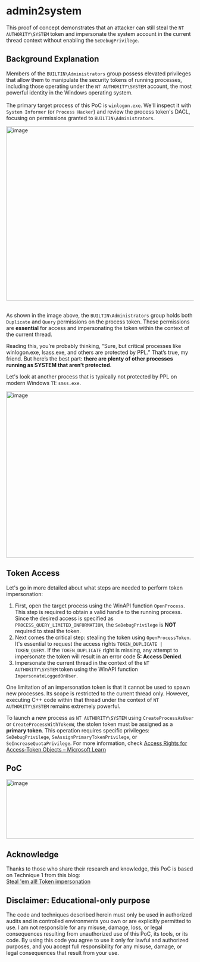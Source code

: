 # admin2system
This proof of concept demonstrates that an attacker can still steal the `NT AUTHORITY\SYSTEM` token and impersonate the system account in the current thread context without enabling the `SeDebugPrivilege`.

## Background Explanation
Members of the `BUILTIN\Administrators` group possess elevated privileges that allow them to manipulate the security tokens of running processes, including those operating under the `NT AUTHORITY\SYSTEM` account, the most powerful identity in the Windows operating system.<br><br>
The primary target process of this PoC is `winlogon.exe`. We'll inspect it with `System Informer` (or `Process Hacker`) and review the process token's DACL, focusing on permissions granted to `BUILTIN\Administrators`.  

<img width="633" height="466" alt="image" src="https://github.com/user-attachments/assets/9b1281ec-08e0-4aa9-8081-35aee638611f" />
<br><br>

As shown in the image above, the `BUILTIN\Administrators` group holds both `Duplicate` and `Query` permissions on the process token. These permissions are **essential** for access and impersonating the token within the context of the current thread.  

Reading this, you’re probably thinking, “Sure, but critical processes like winlogon.exe, lsass.exe, and others are protected by PPL.” That’s true, my friend. But here’s the best part: **there are plenty of other processes running as SYSTEM that aren’t protected**.  

Let's look at another process that is typically not protected by PPL on modern Windows 11: `smss.exe`.  

<img width="659" height="445" alt="image" src="https://github.com/user-attachments/assets/bc3eeec7-0723-4d51-acde-159f634ae531" />

## Token Access
Let's go in more detailed about what steps are needed to perform token impersonation:
1. First, open the target process using the WinAPI function `OpenProcess`. This step is required to obtain a valid handle to the running process. Since the desired access is specified as `PROCESS_QUERY_LIMITED_INFORMATION`, the `SeDebugPrivilege` is **NOT** required to steal the token.
2. Next comes the critical step: stealing the token using `OpenProcessToken`. It's essential to request the access rights `TOKEN_DUPLICATE | TOKEN_QUERY`. If the `TOKEN_DUPLICATE` right is missing, any attempt to impersonate the token will result in an error code **5: Access Denied**.
3. Impersonate the current thread in the context of the `NT AUTHORITY\SYSTEM` token using the WinAPI function `ImpersonateLoggedOnUser`.

One limitation of an impersonation token is that it cannot be used to spawn new processes. Its scope is restricted to the current thread only. However, executing C++ code within that thread under the context of `NT AUTHORITY\SYSTEM` remains extremely powerful.

To launch a new process as `NT AUTHORITY\SYSTEM` using `CreateProcessAsUser` or `CreateProcessWithTokenW`, the stolen token must be assigned as a **primary token**. This operation requires specific privileges: `SeDebugPrivilege`, `SeAssignPrimaryTokenPrivilege`, or `SeIncreaseQuotaPrivilege`. For more information, check [Access Rights for Access-Token Objects – Microsoft Learn](https://learn.microsoft.com/en-us/windows/win32/secauthz/access-rights-for-access-token-objects)

## PoC

<img width="627" height="159" alt="image" src="https://github.com/user-attachments/assets/d22d8a1d-575a-4731-bc67-76d6046831e0" />

## Acknowledge
Thanks to those who share their research and knowledge, this PoC is based on Technique 1 from this blog:  
[Steal 'em all! Token impersonation](https://www.securityartwork.es/2021/11/16/steal-em-all-token-impersonation/)

## Disclaimer: Educational-only purpose
The code and techniques described herein must only be used in authorized audits and in controlled environments you own or are explicitly permitted to use.
I am not responsible for any misuse, damage, loss, or legal consequences resulting from unauthorized use of this PoC, its tools, or its code.
By using this code you agree to use it only for lawful and authorized purposes, and you accept full responsibility for any misuse, damage, or legal consequences that result from your use.
